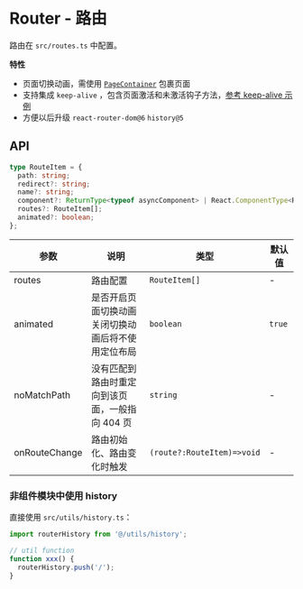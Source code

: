 # Router - 路由

路由在 `src/routes.ts` 中配置。

**特性**

- 页面切换动画，需使用 [`PageContainer`](/docs/component-page) 包裹页面
- 支持集成 `keep-alive` ，包含页面激活和未激活钩子方法，[参考 keep-alive 示例](/docs/example-keep-alive)
- 方便以后升级 `react-router-dom@6` `history@5`

## API

```typescript
type RouteItem = {
  path: string;
  redirect?: string;
  name?: string;
  component?: ReturnType<typeof asyncComponent> | React.ComponentType<RouteChildrenProps<any>>;
  routes?: RouteItem[];
  animated?: boolean;
};
```

| 参数 | 说明 | 类型 | 默认值 |
| --- | --- | --- | --- |
| routes | 路由配置 | `RouteItem[]` | - |
| animated | 是否开启页面切换动画<br/>关闭切换动画后将不使用定位布局 | `boolean` | `true` |
| noMatchPath | 没有匹配到路由时重定向到该页面，一般指向 404 页 | `string` | - |
| onRouteChange | 路由初始化、路由变化时触发 | `(route?:RouteItem)=>void` | - |

### 非组件模块中使用 history

直接使用 `src/utils/history.ts`：

```typescript
import routerHistory from '@/utils/history';

// util function
function xxx() {
  routerHistory.push('/');
}
```
